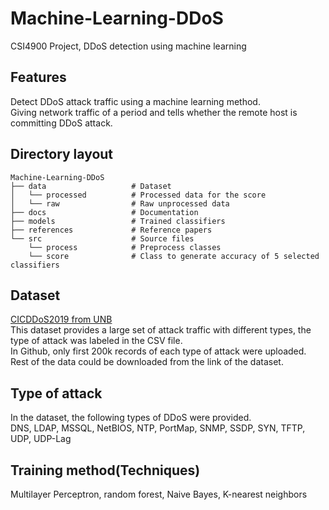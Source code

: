 # Machine-Learning-DDoS
CSI4900 Project, DDoS detection using machine learning
## Features
Detect DDoS attack traffic using a machine learning method.<br>
Giving network traffic of a period and tells whether the remote host is committing DDoS attack.

## Directory layout
```
Machine-Learning-DDoS
├── data                   # Dataset
│   └── processed          # Processed data for the score
│   └── raw                # Raw unprocessed data
├── docs                   # Documentation
├── models                 # Trained classifiers
├── references             # Reference papers
└── src                    # Source files
    └── process            # Preprocess classes
    └── score              # Class to generate accuracy of 5 selected classifiers
```

## Dataset
[CICDDoS2019 from UNB](https://www.unb.ca/cic/datasets/ddos-2019.html)<br>
This dataset provides a large set of attack traffic with different types, the type of attack was labeled in the CSV file.<br>
In Github, only first 200k records of each type of attack were uploaded. Rest of the data could be downloaded from the link of the dataset.

## Type of attack
In the dataset, the following types of DDoS were provided.<br>
DNS, LDAP, MSSQL, NetBIOS, NTP, PortMap, SNMP, SSDP, SYN, TFTP, UDP, UDP-Lag

## Training method(Techniques)
Multilayer Perceptron, random forest, Naive Bayes, K-nearest neighbors
